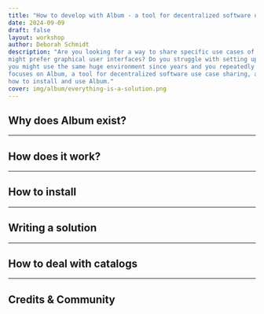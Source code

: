 ```yaml
---
title: "How to develop with Album - a tool for decentralized software use case sharing: Developer perspective"
date: 2024-09-09
draft: false
layout: workshop
author: Deborah Schmidt
description: "Are you looking for a way to share specific use cases of software, particularly python scripts, with others who 
might prefer graphical user interfaces? Do you struggle with setting up virtual environments for different tools, or 
you might use the same huge environment since years and you repeatedly run into version conficts? This tutorial 
focuses on Album, a tool for decentralized software use case sharing, and highlight it's core principles and 
how to install and use Album."
cover: img/album/everything-is-a-solution.png
---
```


## Why does Album exist?

---

## How does it work?

---

## How to install

---

## Writing a solution

---

## How to deal with catalogs

---

## Credits & Community